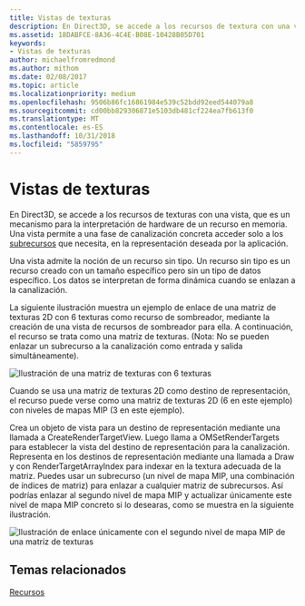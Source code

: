 ```yaml
---
title: Vistas de texturas
description: En Direct3D, se accede a los recursos de textura con una vista, que es un mecanismo para la interpretación de hardware de un recurso en la memoria.
ms.assetid: 18DABFCE-8A36-4C4E-B08E-10428B05D701
keywords:
- Vistas de texturas
author: michaelfromredmond
ms.author: mithom
ms.date: 02/08/2017
ms.topic: article
ms.localizationpriority: medium
ms.openlocfilehash: 9506b86fc16861984e539c52bdd92eed544079a8
ms.sourcegitcommit: cd00bb829306871e5103db481cf224ea7fb613f0
ms.translationtype: MT
ms.contentlocale: es-ES
ms.lasthandoff: 10/31/2018
ms.locfileid: "5859795"
---
```

# <a name="texture-views"></a>Vistas de texturas


En Direct3D, se accede a los recursos de texturas con una vista, que es un mecanismo para la interpretación de hardware de un recurso en memoria. Una vista permite a una fase de canalización concreta acceder solo a los [subrecursos](resource-types.md) que necesita, en la representación deseada por la aplicación.

Una vista admite la noción de un recurso sin tipo. Un recurso sin tipo es un recurso creado con un tamaño específico pero sin un tipo de datos específico. Los datos se interpretan de forma dinámica cuando se enlazan a la canalización.

La siguiente ilustración muestra un ejemplo de enlace de una matriz de texturas 2D con 6 texturas como recurso de sombreador, mediante la creación de una vista de recursos de sombreador para ella. A continuación, el recurso se trata como una matriz de texturas. (Nota: No se pueden enlazar un subrecurso a la canalización como entrada y salida simultáneamente).

![Ilustración de una matriz de texturas con 6 texturas](images/d3d10-cube-texture-faces.png)

Cuando se usa una matriz de texturas 2D como destino de representación, el recurso puede verse como una matriz de texturas 2D (6 en este ejemplo) con niveles de mapas MIP (3 en este ejemplo).

Crea un objeto de vista para un destino de representación mediante una llamada a CreateRenderTargetView. Luego llama a OMSetRenderTargets para establecer la vista del destino de representación para la canalización. Representa en los destinos de representación mediante una llamada a Draw y con RenderTargetArrayIndex para indexar en la textura adecuada de la matriz. Puedes usar un subrecurso (un nivel de mapa MIP, una combinación de índices de matriz) para enlazar a cualquier matriz de subrecursos. Así podrías enlazar al segundo nivel de mapa MIP y actualizar únicamente este nivel de mapa MIP concreto si lo desearas, como se muestra en la siguiente ilustración.

![Ilustración de enlace únicamente con el segundo nivel de mapa MIP de una matriz de texturas](images/d3d10-cube-texture-faces-subresource.png)

## <a name="span-idrelated-topicsspanrelated-topics"></a><span id="related-topics"></span>Temas relacionados


[Recursos](resources.md)

 

 




